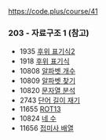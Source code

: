 https://code.plus/course/41
### 203 - 자료구조 1 (참고)
- 1935 [후위 표기식2](https://www.acmicpc.net/problem/1935)
- 1918 [후위 표기식](https://www.acmicpc.net/problem/1918)
- 10808 [알파벳 개수](https://www.acmicpc.net/problem/10808)
- 10809 [알파벳 찾기](https://www.acmicpc.net/problem/10809)
- 10820 [문자열 분석](https://www.acmicpc.net/problem/10820)
- 2743 [단어 길이 재기](https://www.acmicpc.net/problem/2743) 
- 11655 [ROT13](https://www.acmicpc.net/problem/11655) 
- 10824 [네 수](https://www.acmicpc.net/problem/10824)
- 11656 [접미사 배열](https://www.acmicpc.net/problem/11656)

